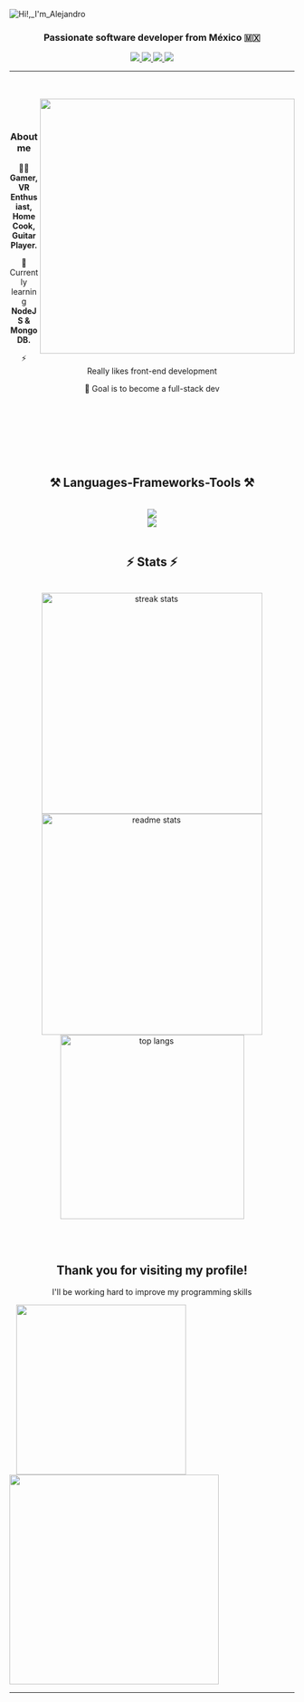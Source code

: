 ![Hi!,_I'm_Alejandro](https://github.com/modMars/modMars/assets/90658669/5bebec30-48bc-4f5e-bcf9-44e21fe7e222)

<h3 align="center">Passionate software developer from México  🇲🇽</h3>
  <div align='center'>  
    <a href="mailto:mod.mars@hotmail.com">
      <img src="https://img.shields.io/badge/Mail-0077B5?style=for-the-badge&logo=microsoftoutlook&logoColor=white" />
    </a>
    <a href="https://www.linkedin.com/in/alejandrosalcido0/" target="_blank">
      <img src="https://img.shields.io/badge/LinkedIn-0077B5?style=for-the-badge&logo=linkedin&logoColor=white" target="_blank" />
    </a>
    <a href="https://twitter.com/modMars_" target="_blank">
      <img src="https://img.shields.io/badge/Twitter-0077B5?style=for-the-badge&logo=twitter&logoColor=white" target="_blank" />
    </a>
    <a href="https://alejandrosalcido.tech/" target="_blank">
       <img src="https://img.shields.io/badge/Portfolio-FF5722?style=for-the-badge&logo=todoist&logoColor=white" target="_blank" /> <!-- sqlite, safari, google-chrome are other good icon options -->
    </a>
  </div>
<hr>
<br/>
<br/>

<div>
  <img align='right' src='https://media.giphy.com/media/TdjQAgDIkRsYm1HUbt/giphy.gif' width='450'>
<br/>
<br/>
  <h3 align='center'>About me</h3>
    <p align='center'>🙋‍♂️ <strong>Gamer, VR Enthusiast, Home Cook, Guitar Player.</strong></p>
    <p align='center'>🌱 Currently learning <strong>NodeJS & MongoDB.</strong></p>
    <p align='center'>⚡ Really likes front-end development</p>
  <p align='center'>🏁 Goal is to become a full-stack dev</p>
<br><br><br><br><br><br>
<h2 align="center">⚒️ Languages-Frameworks-Tools ⚒️</h2>
<br/>
<div align="center">
    <img src="https://skillicons.dev/icons?i=html,css,javascript,react,git,tailwind,mongodb,express,nodejs" /><br>
    <img src="https://skillicons.dev/icons?i=github,jest,vite,linux,webpack" /><br>
</div>

<br>
<h2 align="center">⚡ Stats ⚡</h2>
<br>
<div align=center>
  <img width=390 src="https://streak-stats.demolab.com/?user=modMars&count_private=true&theme=react&border_radius=10" alt="streak stats"/>
  <img width=390 src="https://github-readme-stats-salesp07.vercel.app/api?username=modMars&count_private=true&show_icons=true&theme=react&rank_icon=github&border_radius=10" alt="readme stats" />
  <br/>
  <img width=325 align="center" src="https://github-readme-stats-salesp07.vercel.app/api/top-langs/?username=modMars&hide=HTML&langs_count=8&layout=compact&theme=react&border_radius=10&size_weight=0.5&count_weight=0.5&exclude_repo=github-readme-stats" alt="top langs" />
</div>

<br/><br/>
<h2 align='center'>Thank you for visiting my profile!</h2>
<p align='center'>I'll be working hard to improve my programming skills</p>
  &nbsp;&nbsp;&nbsp;<img align='center' src='https://media.giphy.com/media/eFdRmrg7y604pPLl7g/giphy.gif' width='300'>
  <img align='center' src='https://media.giphy.com/media/1kkxWqT5nvLXupUTwK/giphy.gif' width='370'>
<hr/>

